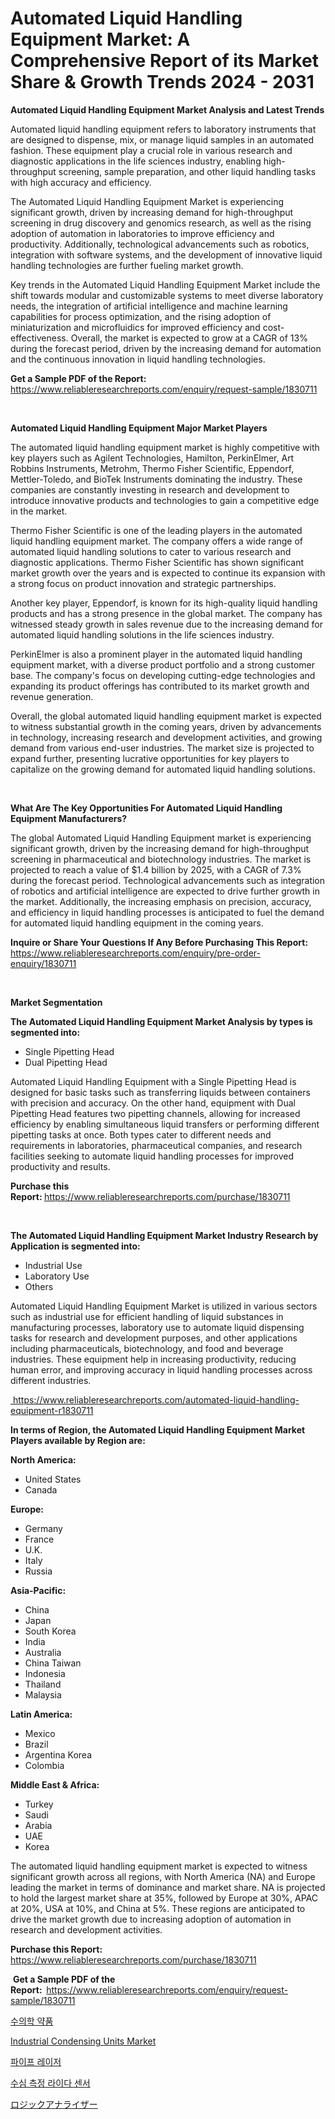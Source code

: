 <p><h1>Automated Liquid Handling Equipment Market: A Comprehensive Report of its Market Share & Growth Trends 2024 - 2031</h1></p><p><strong>Automated Liquid Handling Equipment Market Analysis and Latest Trends</strong></p>
<p><p>Automated liquid handling equipment refers to laboratory instruments that are designed to dispense, mix, or manage liquid samples in an automated fashion. These equipment play a crucial role in various research and diagnostic applications in the life sciences industry, enabling high-throughput screening, sample preparation, and other liquid handling tasks with high accuracy and efficiency.</p><p>The Automated Liquid Handling Equipment Market is experiencing significant growth, driven by increasing demand for high-throughput screening in drug discovery and genomics research, as well as the rising adoption of automation in laboratories to improve efficiency and productivity. Additionally, technological advancements such as robotics, integration with software systems, and the development of innovative liquid handling technologies are further fueling market growth.</p><p>Key trends in the Automated Liquid Handling Equipment Market include the shift towards modular and customizable systems to meet diverse laboratory needs, the integration of artificial intelligence and machine learning capabilities for process optimization, and the rising adoption of miniaturization and microfluidics for improved efficiency and cost-effectiveness. Overall, the market is expected to grow at a CAGR of 13% during the forecast period, driven by the increasing demand for automation and the continuous innovation in liquid handling technologies.</p></p>
<p><strong>Get a Sample PDF of the Report:&nbsp;</strong> <a href="https://www.reliableresearchreports.com/enquiry/request-sample/1830711">https://www.reliableresearchreports.com/enquiry/request-sample/1830711</a></p>
<p>&nbsp;</p>
<p><strong>Automated Liquid Handling Equipment Major Market Players</strong></p>
<p><p>The automated liquid handling equipment market is highly competitive with key players such as Agilent Technologies, Hamilton, PerkinElmer, Art Robbins Instruments, Metrohm, Thermo Fisher Scientific, Eppendorf, Mettler-Toledo, and BioTek Instruments dominating the industry. These companies are constantly investing in research and development to introduce innovative products and technologies to gain a competitive edge in the market.</p><p>Thermo Fisher Scientific is one of the leading players in the automated liquid handling equipment market. The company offers a wide range of automated liquid handling solutions to cater to various research and diagnostic applications. Thermo Fisher Scientific has shown significant market growth over the years and is expected to continue its expansion with a strong focus on product innovation and strategic partnerships.</p><p>Another key player, Eppendorf, is known for its high-quality liquid handling products and has a strong presence in the global market. The company has witnessed steady growth in sales revenue due to the increasing demand for automated liquid handling solutions in the life sciences industry.</p><p>PerkinElmer is also a prominent player in the automated liquid handling equipment market, with a diverse product portfolio and a strong customer base. The company's focus on developing cutting-edge technologies and expanding its product offerings has contributed to its market growth and revenue generation.</p><p>Overall, the global automated liquid handling equipment market is expected to witness substantial growth in the coming years, driven by advancements in technology, increasing research and development activities, and growing demand from various end-user industries. The market size is projected to expand further, presenting lucrative opportunities for key players to capitalize on the growing demand for automated liquid handling solutions.</p></p>
<p>&nbsp;</p>
<p><strong>What Are The Key Opportunities For Automated Liquid Handling Equipment Manufacturers?</strong></p>
<p><p>The global Automated Liquid Handling Equipment market is experiencing significant growth, driven by the increasing demand for high-throughput screening in pharmaceutical and biotechnology industries. The market is projected to reach a value of $1.4 billion by 2025, with a CAGR of 7.3% during the forecast period. Technological advancements such as integration of robotics and artificial intelligence are expected to drive further growth in the market. Additionally, the increasing emphasis on precision, accuracy, and efficiency in liquid handling processes is anticipated to fuel the demand for automated liquid handling equipment in the coming years.</p></p>
<p><strong>Inquire or Share Your Questions If Any Before Purchasing This Report:</strong> <a href="https://www.reliableresearchreports.com/enquiry/pre-order-enquiry/1830711">https://www.reliableresearchreports.com/enquiry/pre-order-enquiry/1830711</a></p>
<p>&nbsp;</p>
<p><strong>Market Segmentation</strong></p>
<p><strong>The Automated Liquid Handling Equipment Market Analysis by types is segmented into:</strong></p>
<p><ul><li>Single Pipetting Head</li><li>Dual Pipetting Head</li></ul></p>
<p><p>Automated Liquid Handling Equipment with a Single Pipetting Head is designed for basic tasks such as transferring liquids between containers with precision and accuracy. On the other hand, equipment with Dual Pipetting Head features two pipetting channels, allowing for increased efficiency by enabling simultaneous liquid transfers or performing different pipetting tasks at once. Both types cater to different needs and requirements in laboratories, pharmaceutical companies, and research facilities seeking to automate liquid handling processes for improved productivity and results.</p></p>
<p><strong>Purchase this Report:&nbsp;</strong><a href="https://www.reliableresearchreports.com/purchase/1830711">https://www.reliableresearchreports.com/purchase/1830711</a></p>
<p>&nbsp;</p>
<p><strong>The Automated Liquid Handling Equipment Market Industry Research by Application is segmented into:</strong></p>
<p><ul><li>Industrial Use</li><li>Laboratory Use</li><li>Others</li></ul></p>
<p><p>Automated Liquid Handling Equipment Market is utilized in various sectors such as industrial use for efficient handling of liquid substances in manufacturing processes, laboratory use to automate liquid dispensing tasks for research and development purposes, and other applications including pharmaceuticals, biotechnology, and food and beverage industries. These equipment help in increasing productivity, reducing human error, and improving accuracy in liquid handling processes across different industries.</p></p>
<p><a href="https://www.reliableresearchreports.com/automated-liquid-handling-equipment-r1830711">&nbsp;https://www.reliableresearchreports.com/automated-liquid-handling-equipment-r1830711</a></p>
<p><strong>In terms of Region, the Automated Liquid Handling Equipment Market Players available by Region are:</strong></p>
<p>
    <p> <strong> North America: </strong>
        <ul>
            <li>United States</li>
            <li>Canada</li>
        </ul>
        </p> 
    <p> <strong> Europe: </strong>
        <ul>
            <li>Germany</li>
            <li>France</li>
            <li>U.K.</li>
            <li>Italy</li>
            <li>Russia</li>
        </ul>
        </p> 
    <p> <strong> Asia-Pacific: </strong>
        <ul>
            <li>China</li>
            <li>Japan</li>
            <li>South Korea</li>
            <li>India</li>
            <li>Australia</li>
            <li>China Taiwan</li>
            <li>Indonesia</li>
            <li>Thailand</li>
            <li>Malaysia</li>
        </ul>
        </p> 
    <p> <strong> Latin America: </strong>
        <ul>
            <li>Mexico</li>
            <li>Brazil</li>
            <li>Argentina Korea</li>
            <li>Colombia</li>
        </ul>
        </p> 
    <p> <strong> Middle East & Africa: </strong>
        <ul>
            <li>Turkey</li>
            <li>Saudi</li>
            <li>Arabia</li>
            <li>UAE</li>
            <li>Korea</li>
        </ul>
    </p>
    </p>
<p><p>The automated liquid handling equipment market is expected to witness significant growth across all regions, with North America (NA) and Europe leading the market in terms of dominance and market share. NA is projected to hold the largest market share at 35%, followed by Europe at 30%, APAC at 20%, USA at 10%, and China at 5%. These regions are anticipated to drive the market growth due to increasing adoption of automation in research and development activities.</p></p>
<p><strong>Purchase this Report: </strong><a href="https://www.reliableresearchreports.com/purchase/1830711">https://www.reliableresearchreports.com/purchase/1830711</a></p>
<p>&nbsp;<strong>Get a Sample PDF of the Report:&nbsp;&nbsp;</strong><a href="https://www.reliableresearchreports.com/enquiry/request-sample/1830711">https://www.reliableresearchreports.com/enquiry/request-sample/1830711</a></p>
<p><strong></strong></p>
<p><p><a href="https://medium.com/@jordybecker/%EC%88%98%EC%9D%98%ED%95%99-%EC%95%BD%EB%AC%BC-%EC%8B%9C%EC%9E%A5-%EA%B7%9C%EB%AA%A8-%EC%8B%9C%EC%9E%A5-%EC%A0%84%EB%A7%9D-%EB%B0%8F-%EC%8B%9C%EC%9E%A5-%EC%98%88%EC%B8%A1-2024%EB%85%84%EB%B6%80%ED%84%B0-2031%EB%85%84-c570fb8e4595">수의학 약품</a></p><p><a href="https://github.com/jj19131/Market-Research-Report-List-2/blob/main/industrial-condensing-units-market.md">Industrial Condensing Units Market</a></p><p><a href="https://github.com/vseigx30c9a1j/Market-Research-Report-List-1/blob/main/927336328524.md">파이프 레이저</a></p><p><a href="https://github.com/plelbej847484502/Market-Research-Report-List-1/blob/main/464411128523.md">수심 측정 라이다 센서</a></p><p><a href="https://github.com/EthanMorar2011/Market-Research-Report-List-1/blob/main/221024431101.md">ロジックアナライザー</a></p></p>